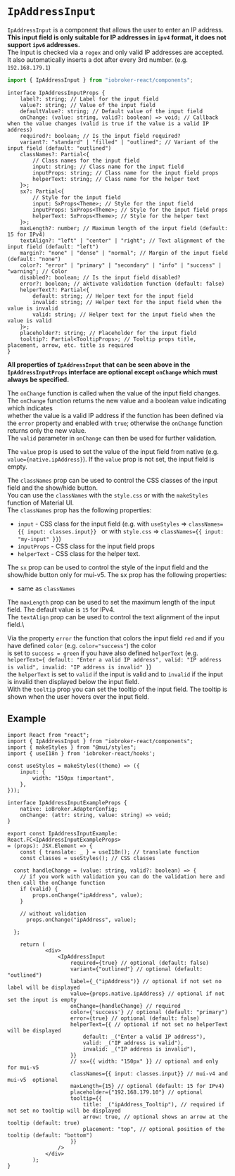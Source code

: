 # `IpAddressInput`

`IpAddressInput` is a component that allows the user to enter an IP address.\
**This input field is only suitable for IP addresses in `ipv4` format, it does not support `ipv6` addresses.** \
The input is checked via a `regex` and only valid IP addresses are accepted.\
It also automatically inserts a dot after every 3rd number. (e.g. `192.168.179.1`)


```ts
import { IpAddressInput } from "iobroker-react/components";
```

```tsx
interface IpAddressInputProps {
	label?: string; // Label for the input field
	value?: string; // Value of the input field
	defaultValue?: string; // Default value of the input field
	onChange: (value: string, valid?: boolean) => void; // Callback when the value changes (valid is true if the value is a valid IP address)
	required?: boolean; // Is the input field required?
	variant?: "standard" | "filled" | "outlined"; // Variant of the input field (default: "outlined")
	classNames?: Partial<{
		// Class names for the input field
		input: string; // Class name for the input field
		inputProps: string; // Class name for the input field props
		helperText: string; // Class name for the helper text
	}>;
	sx?: Partial<{
		// Style for the input field
		input: SxProps<Theme>; // Style for the input field
		inputProps: SxProps<Theme>; // Style for the input field props
		helperText: SxProps<Theme>; // Style for the helper text
	}>;
	maxLength?: number; // Maximum length of the input field (default: 15 for IPv4)
	textAlign?: "left" | "center" | "right"; // Text alignment of the input field (default: "left")
	margin?: "none" | "dense" | "normal"; // Margin of the input field (default: "none")
	color?: "error" | "primary" | "secondary" | "info" | "success" | "warning"; // Color
	disabled?: boolean; // Is the input field disabled?
	error?: boolean; // aktivate validation function (default: false)
	helperText?: Partial<{
		default: string; // Helper text for the input field
		invalid: string; // Helper text for the input field when the value is invalid
		valid: string; // Helper text for the input field when the value is valid
	}>;
	placeholder?: string; // Placeholder for the input field
	tooltip?: Partial<TooltipProps>; // Tooltip props title, placement, arrow, etc. title is required
}
```

**All properties of `IpAddressInput` that can be seen above in the `IpAddressInputProps` interface are optional except `onChange` which must always be specified.**

The `onChange` function is called when the value of the input field changes. The `onChange` function returns the new value and a boolean value indicating which indicates\
whether the value is a valid IP address if the function has been defined via the `error` property and enabled with `true`; otherwise the `onChange` function returns only the
new value.\
The `valid` parameter in `onChange` can then be used for further validation.

The `value` prop is used to set the value of the input field from native (e.g. `value={native.ipAddress}`). If the `value` prop is not set, the input field is empty.

The `classNames` prop can be used to control the CSS classes of the input field and the show/hide button.\
You can use the `classNames` with the `style.css` or with the `makeStyles` function of Material UI.\
The `classNames` prop has the following properties:
- `input` - CSS class for the input field (e.g. with `useStyles` => `classNames={{ input: classes.input}} ` or with `style.css` => `classNames={{ input: "my-input" }}`)
- `inputProps` - CSS class for the input field props  
- `helperText` - CSS class for the helper text.

The `sx` prop can be used to control the style of the input field and the show/hide button only for mui-v5. The sx prop has the following properties:
  - same as `classNames`

The `maxLength` prop can be used to set the maximum length of the input field. The default value is `15` for IPv4.\
The `textAlign` prop can be used to control the text alignment of the input field.\

Via the property `error` the function that colors the input field `red` and if you have defined `color` (e.g. `color="success"`) the color\
is set to `success = green` if you have also defined `helperText` (e.g. `helperText={ default: "Enter a valid IP address", valid: "IP address is valid",
invalid: "IP address is invalid" }`)\
the `helperText` is set to `valid` if the input is valid and  to `invalid` if the input is invalid then displayed below the input field.\
With the `tooltip` prop you can set the tooltip of the input field. The tooltip is shown when the user hovers over the input field.


## Example

```tsx
import React from "react";
import { IpAddressInput } from "iobroker-react/components";
import { makeStyles } from "@mui/styles";
import { useI18n } from 'iobroker-react/hooks';

const useStyles = makeStyles((theme) => ({
	input: {
		width: "150px !important",
	},
}));

interface IpAddressInputExampleProps {
	native: ioBroker.AdapterConfig;
	onChange: (attr: string, value: string) => void;
}

export const IpAddressInputExample: React.FC<IpAddressInputExampleProps>
= (props): JSX.Element => {
	const { translate: _ } = useI18n(); // translate function
	const classes = useStyles(); // CSS classes
  
  const handleChange = (value: string, valid?: boolean) => {
    // if you work with validation you can do the validation here and then call the onChange function
    if (valid) {
	    props.onChange("ipAddress", value);
	}
    
    // without validation
	  props.onChange("ipAddress", value);
    
  };
  
	return (
            <div>
				<IpAddressInput
					required={true} // optional (default: false)
					variant={"outlined"} // optional (default: "outlined")
					label={_("ipAddress")} // optional if not set no label will be displayed
					value={props.native.ipAddress} // optional if not set the input is empty
					onChange={handleChange} // required
					color={'success'} // optional (default: "primary")
					error={true} // optional (default: false)
					helperText={{ // optional if not set no helperText will be displayed
						default: _("Enter a valid IP address"),
						valid: _("IP address is valid"),
						invalid: _("IP address is invalid"),
					}}
					// sx={{ width: "150px" }} // optional and only for mui-v5
					classNames={{ input: classes.input}} // mui-v4 and mui-v5  optional
					maxLength={15} // optional (default: 15 for IPv4)
					placeholder={"192.168.179.10"} // optional
					tooltip={{
						title: _("ipAddress_Tooltip"), // required if not set no tooltip will be displayed
						arrow: true, // optional shows an arrow at the tooltip (default: true)
						placement: "top", // optional position of the tooltip (default: "bottom")
					}}
				/>
            </div>
		);
}
```




